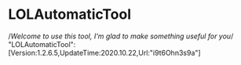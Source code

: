 # LOLAutomaticTool
/*Welcome to use this tool, I'm glad to make something useful for you*/
"LOLAutomaticTool":[Version:1.2.6.5,UpdateTime:2020.10.22,Url:"i9t6Ohn3s9a"]
